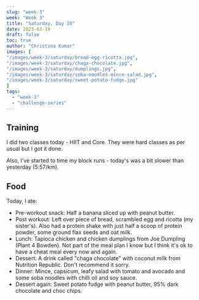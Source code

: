 ```yaml
---
slug: "week-3"
week: "Week 3"
title: "Saturday, Day 20"
date: 2023-03-18
draft: false
toc: true
author: "Christina Kumar"
images: [
"/images/week-3/saturday/bread-egg-ricotta.jpg",
"/images/week-3/saturday/chaga-chocolate.jpg",
"/images/week-3/saturday/dumplings.jpg",
"/images/week-3/saturday/soba-noodles-mince-salad.jpg",
"/images/week-3/saturday/sweet-potato-fudge.jpg"
]
tags:
  - "week-3"
  - "challenge-series"
---
```


## Training

I did two classes today - HIIT and Core. They were hard classes as per usual but  I got it done.

Also, I've started to time my block runs - today's was a bit slower than yesterday (5:57/km). 

## Food

Today, I ate:

- Pre-workout snack: Half a banana sliced up with peanut butter.
- Post workout: Left over piece of bread, scrambled egg and ricotta (my sister's). Also had a protein shake with just half a scoop of protein powder, some ground flax seeds and oat milk.
- Lunch: Tapioca chicken and chicken dumplings from Joe Dumpling (Plant 4 Bowden). Not part of the meal plan I know but I think it's ok to have a cheat meal every now and again.
- Dessert: A drink called "chaga chocolate" with coconut milk from Nutrition Republic. Don't recommend it sorry.
- Dinner: Mince, capsicum, leafy salad with tomato and avocado and some soba noodles with chilli oil and soy sauce.
- Dessert again: Sweet potato fudge with peanut butter, 95% dark chocolate and choc chips.